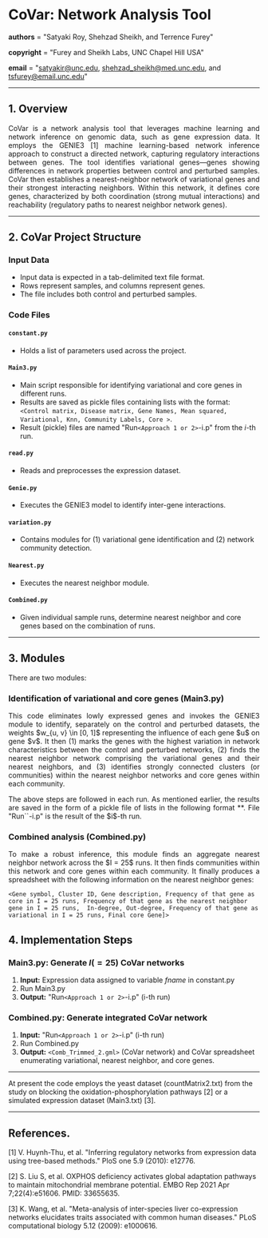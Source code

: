 # CoVar: Network Analysis Tool

__authors__ = "Satyaki Roy, Shehzad Sheikh, and Terrence Furey"

__copyright__ = "Furey and Sheikh Labs, UNC Chapel Hill USA"

__email__ = "satyakir@unc.edu, shehzad_sheikh@med.unc.edu, and tsfurey@email.unc.edu"


----------------------------------------------------------------------------------------------------------------------------------------

## 1. Overview
<p align="justify"> CoVar is a network analysis tool that leverages machine learning and network inference on genomic data, such as gene expression data. It employs the GENIE3 [1] machine learning-based network inference approach to construct a directed network, capturing regulatory interactions between genes. The tool identifies variational genes—genes showing differences in network properties between control and perturbed samples. CoVar then establishes a nearest-neighbor network of variational genes and their strongest interacting neighbors. Within this network, it defines core genes, characterized by both coordination (strong mutual interactions) and reachability (regulatory paths to nearest neighbor network genes). </p>

----------------------------------------------------------------------------------------------------------------------------------------


## 2. CoVar Project Structure
<p align="justify"> 
 
### Input Data
- Input data is expected in a tab-delimited text file format.
- Rows represent samples, and columns represent genes.
- The file includes both control and perturbed samples.

### Code Files

#### `constant.py`
- Holds a list of parameters used across the project.

#### `Main3.py`
- Main script responsible for identifying variational and core genes in different runs.
- Results are saved as pickle files containing lists with the format: `<Control matrix, Disease matrix, Gene Names, Mean squared, Variational, Knn, Community Labels, Core >`.
- Result (pickle) files are named "Run`<Approach 1 or 2>`-i.p" from the $i$-th run.

#### `read.py`
- Reads and preprocesses the expression dataset.

#### `Genie.py`
- Executes the GENIE3 model to identify inter-gene interactions.

#### `variation.py`
- Contains modules for (1) variational gene identification and (2) network community detection.

#### `Nearest.py`
- Executes the nearest neighbor module.

#### `Combined.py`
- Given individual sample runs, determine nearest neighbor and core genes based on the combination of runs.</p>


----------------------------------------------------------------------------------------------------------------------------------------
 
## 3. Modules
There are two modules:

### Identification of variational and core genes (Main3.py)

<p align="justify"> This code eliminates lowly expressed genes and invokes the GENIE3 module to identify, separately on the control and perturbed datasets, the weights $w_{u, v} \in [0, 1]$ representing the influence of each gene $u$ on gene $v$. It then (1) marks the genes with the highest variation in network characteristics between the control and perturbed networks, (2) finds the nearest neighbor network comprising the variational genes and their nearest neighbors, and (3) identifies strongly connected clusters (or communities) within the nearest neighbor networks and core genes within each community.  </p>

<p align="justify"> The above steps are followed in each run. As mentioned earlier, the results are saved in the form of a pickle file of lists in the following format *<Control matrix, Disease matrix, Gene Names, Mean squared, Variational, Knn, Community Labels, Core >*. File "Run`<Approach 1 or 2>`-i.p" is the result of the $i$-th run. </p>

### Combined analysis (Combined.py)

<p align="justify"> To make a robust inference, this module finds an aggregate nearest neighbor network across the $I = 25$ runs. It then finds communities within this network and core genes within each community. It finally produces a spreadsheet with the following information on the nearest neighbor genes: </p>

`<Gene symbol, Cluster ID, Gene description, Frequency of that gene as core in I = 25 runs, Frequency of that gene as the nearest neighbor gene in I = 25 runs, 
 In-degree, Out-degree, Frequency of that gene as variational in I = 25 runs, Final core Gene]>` 
 

 ## 4. Implementation Steps

 ### Main3.py: Generate $I (= 25)$ CoVar networks 

1. **Input:** Expression data assigned to variable $fname$ in constant.py
2. Run Main3.py
3. **Output:** "Run`<Approach 1 or 2>`-i.p" (i-th run)


 ### Combined.py: Generate integrated CoVar network

1. **Input:** "Run`<Approach 1 or 2>`-i.p" (i-th run)
2. Run Combined.py
3. **Output:** `<Comb_Trimmed_2.gml>` (CoVar network) and CoVar spreadsheet enumerating variational, nearest neighbor, and core genes.

----------------------------------------------------------------------------------------------------------------------------------------

At present the code employs the yeast dataset (countMatrix2.txt) from the study on blocking the oxidation-phosphorylation pathways [2] or a simulated expression dataset (Main3.txt) [3]. 

----------------------------------------------------------------------------------------------------------------------------------------

## References.

[1] V. Huynh-Thu, et al. "Inferring regulatory networks from expression data using tree-based methods." PloS one 5.9 (2010): e12776.

[2] S. Liu S, et al. OXPHOS deficiency activates global adaptation pathways to maintain mitochondrial membrane potential. EMBO Rep 2021 Apr 7;22(4):e51606. PMID: 33655635.

[3] K. Wang, et al. "Meta-analysis of inter-species liver co-expression networks elucidates traits associated with common human diseases." PLoS computational biology 5.12 (2009): e1000616.

